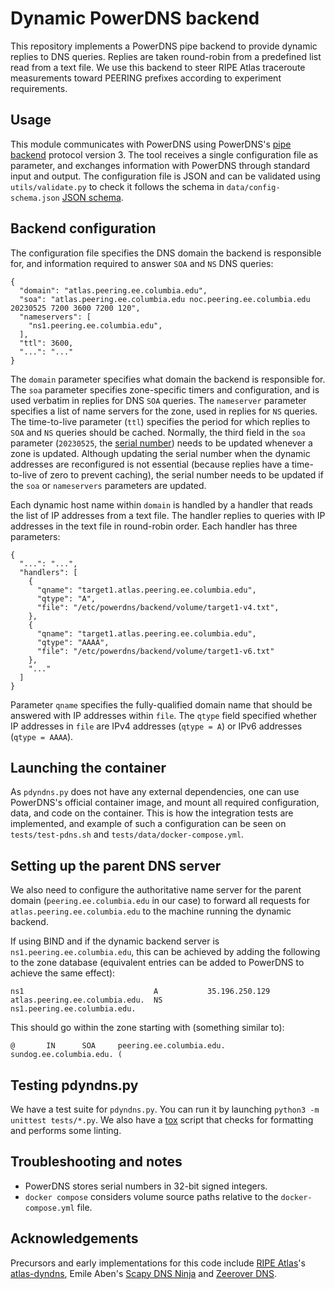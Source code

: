 # Dynamic PowerDNS backend

This repository implements a PowerDNS pipe backend to provide dynamic replies to DNS queries.  Replies are taken round-robin from a predefined list read from a text file.  We use this backend to steer RIPE Atlas traceroute measurements toward PEERING prefixes according to experiment requirements.

## Usage

This module communicates with PowerDNS using PowerDNS's [pipe backend][pdns-backend] protocol version 3.  The tool receives a single configuration file as parameter, and exchanges information with PowerDNS through standard input and output.  The configuration file is JSON and can be validated using `utils/validate.py` to check it follows the schema in `data/config-schema.json` [JSON schema][json-schema].

[pdns-backend]: https://doc.powerdns.com/md/authoritative/backend-pipe/
[json-schema]: http://json-schema.org/

## Backend configuration

The configuration file specifies the DNS domain the backend is responsible for, and information required to answer `SOA` and `NS` DNS queries:

``` {.json}
{
  "domain": "atlas.peering.ee.columbia.edu",
  "soa": "atlas.peering.ee.columbia.edu noc.peering.ee.columbia.edu 20230525 7200 3600 7200 120",
  "nameservers": [
    "ns1.peering.ee.columbia.edu",
  ],
  "ttl": 3600,
  "...": "..."
}
```

The `domain` parameter specifies what domain the backend is responsible for.  The `soa` parameter specifies zone-specific timers and configuration, and is used verbatim in replies for DNS `SOA` queries. The `nameserver` parameter specifies a list of name servers for the zone, used in replies for `NS` queries.  The time-to-live parameter (`ttl`) specifies the period for which replies to `SOA` and `NS` queries should be cached.  Normally, the third field in the `soa` parameter (`20230525`, the [serial number][dns-serial-number]) needs to be updated whenever a zone is updated.  Although updating the serial number when the dynamic addresses are reconfigured is not essential (because replies have a time-to-live of zero to prevent caching), the serial number needs to be updated if the `soa` or `nameservers` parameters are updated.

[dns-serial-number]: https://doc.powerdns.com/md/types/

Each dynamic host name within `domain` is handled by a handler that reads the list of IP addresses from a text file.  The handler replies to queries with IP addresses in the text file in round-robin order.  Each handler has three parameters:

``` {.json}
{
  "...": "...",
  "handlers": [
    {
      "qname": "target1.atlas.peering.ee.columbia.edu",
      "qtype": "A",
      "file": "/etc/powerdns/backend/volume/target1-v4.txt",
    },
    {
      "qname": "target1.atlas.peering.ee.columbia.edu",
      "qtype": "AAAA",
      "file": "/etc/powerdns/backend/volume/target1-v6.txt"
    },
    "..."
  ]
}
```

Parameter `qname` specifies the fully-qualified domain name that should be answered with IP addresses within `file`.  The `qtype` field specified whether IP addresses in `file` are IPv4 addresses (`qtype = A`) or IPv6 addresses (`qtype = AAAA`).

## Launching the container

As `pdyndns.py` does not have any external dependencies, one can use PowerDNS's official container image, and mount all required configuration, data, and code on the container.  This is how the integration tests are implemented, and example of such a configuration can be seen on `tests/test-pdns.sh` and `tests/data/docker-compose.yml`.

## Setting up the parent DNS server

We also need to configure the authoritative name server for the parent domain (`peering.ee.columbia.edu` in our case) to forward all requests for `atlas.peering.ee.columbia.edu` to the machine running the dynamic backend.

If using BIND and if the dynamic backend server is `ns1.peering.ee.columbia.edu`, this can be achieved by adding the following to the zone database (equivalent entries can be added to PowerDNS to achieve the same effect):

```bind
ns1                             A           35.196.250.129
atlas.peering.ee.columbia.edu.  NS          ns1.peering.ee.columbia.edu.
```

This should go within the zone starting with (something similar to):

```bind
@       IN      SOA     peering.ee.columbia.edu. sundog.ee.columbia.edu. (
```

## Testing pdyndns.py

We have a test suite for `pdyndns.py`.  You can run it by launching `python3 -m unittest tests/*.py`.  We also have a [tox][python-tox] script that checks for formatting and performs some linting.

[python-tox]: https://pypi.python.org/pypi/tox

## Troubleshooting and notes

* PowerDNS stores serial numbers in 32-bit signed integers.
* `docker compose` considers volume source paths relative to the `docker-compose.yml` file.

## Acknowledgements

Precursors and early implementations for this code include [RIPE Atlas][ripe-atlas]'s [atlas-dyndns][atlas-dyndns], Emile Aben's [Scapy DNS Ninja][dns-ninja] and [Zeerover DNS][zeerover-dns].

[ripe-atlas]: https://atlas.ripe.net
[atlas-dyndns]: https://github.com/RIPE-NCC/atlas-dyndns
[dns-ninja]: https://github.com/emileaben/scapy-dns-ninja
[zeerover-dns]: https://github.com/USC-NSL/RIPE2015HackAThon
